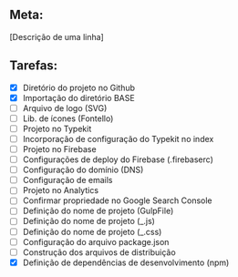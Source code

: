 ## Meta: 
[Descrição de uma linha] 

## Tarefas: 
- [x] Diretório do projeto no Github
- [x] Importação do diretório BASE
- [ ] Arquivo de logo (SVG)
- [ ] Lib. de ícones (Fontello)
- [ ] Projeto no Typekit
- [ ] Incorporação de configuração do Typekit no index
- [ ] Projeto no Firebase
- [ ] Configurações de deploy do Firebase (.firebaserc)
- [ ] Configuração do domínio (DNS)
- [ ] Configuração de emails
- [ ] Projeto no Analytics
- [ ] Confirmar propriedade no Google Search Console
- [ ] Definição do nome de projeto (GulpFile)
- [ ] Definição do nome de projeto (_.js)
- [ ] Definição do nome de projeto (_.css)
- [ ] Configuração do arquivo package.json
- [ ] Construção dos arquivos de distribuição
- [x] Definição de dependências de desenvolvimento (npm)